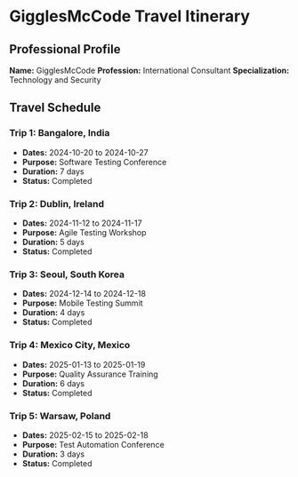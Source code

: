 # GigglesMcCode Travel Itinerary

## Professional Profile
**Name:** GigglesMcCode
**Profession:** International Consultant
**Specialization:** Technology and Security

## Travel Schedule

### Trip 1: Bangalore, India
- **Dates:** 2024-10-20 to 2024-10-27
- **Purpose:** Software Testing Conference
- **Duration:** 7 days
- **Status:** Completed

### Trip 2: Dublin, Ireland
- **Dates:** 2024-11-12 to 2024-11-17
- **Purpose:** Agile Testing Workshop
- **Duration:** 5 days
- **Status:** Completed

### Trip 3: Seoul, South Korea
- **Dates:** 2024-12-14 to 2024-12-18
- **Purpose:** Mobile Testing Summit
- **Duration:** 4 days
- **Status:** Completed

### Trip 4: Mexico City, Mexico
- **Dates:** 2025-01-13 to 2025-01-19
- **Purpose:** Quality Assurance Training
- **Duration:** 6 days
- **Status:** Completed

### Trip 5: Warsaw, Poland
- **Dates:** 2025-02-15 to 2025-02-18
- **Purpose:** Test Automation Conference
- **Duration:** 3 days
- **Status:** Completed

